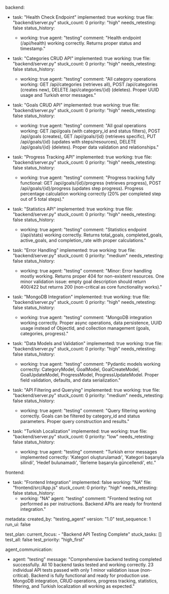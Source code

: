 backend:
  - task: "Health Check Endpoint"
    implemented: true
    working: true
    file: "backend/server.py"
    stuck_count: 0
    priority: "high"
    needs_retesting: false
    status_history:
      - working: true
        agent: "testing"
        comment: "Health endpoint (/api/health) working correctly. Returns proper status and timestamp."

  - task: "Categories CRUD API"
    implemented: true
    working: true
    file: "backend/server.py"
    stuck_count: 0
    priority: "high"
    needs_retesting: false
    status_history:
      - working: true
        agent: "testing"
        comment: "All category operations working: GET /api/categories (retrieves all), POST /api/categories (creates new), DELETE /api/categories/{id} (deletes). Proper UUID usage and Turkish error messages."

  - task: "Goals CRUD API"
    implemented: true
    working: true
    file: "backend/server.py"
    stuck_count: 0
    priority: "high"
    needs_retesting: false
    status_history:
      - working: true
        agent: "testing"
        comment: "All goal operations working: GET /api/goals (with category_id and status filters), POST /api/goals (creates), GET /api/goals/{id} (retrieves specific), PUT /api/goals/{id} (updates with steps/resources), DELETE /api/goals/{id} (deletes). Proper data validation and relationships."

  - task: "Progress Tracking API"
    implemented: true
    working: true
    file: "backend/server.py"
    stuck_count: 0
    priority: "high"
    needs_retesting: false
    status_history:
      - working: true
        agent: "testing"
        comment: "Progress tracking fully functional: GET /api/goals/{id}/progress (retrieves progress), POST /api/goals/{id}/progress (updates step progress). Progress percentage calculation working correctly (20% per completed step out of 5 total steps)."

  - task: "Statistics API"
    implemented: true
    working: true
    file: "backend/server.py"
    stuck_count: 0
    priority: "high"
    needs_retesting: false
    status_history:
      - working: true
        agent: "testing"
        comment: "Statistics endpoint (/api/stats) working correctly. Returns total_goals, completed_goals, active_goals, and completion_rate with proper calculations."

  - task: "Error Handling"
    implemented: true
    working: true
    file: "backend/server.py"
    stuck_count: 0
    priority: "medium"
    needs_retesting: false
    status_history:
      - working: true
        agent: "testing"
        comment: "Minor: Error handling mostly working. Returns proper 404 for non-existent resources. One minor validation issue: empty goal description should return 400/422 but returns 200 (non-critical as core functionality works)."

  - task: "MongoDB Integration"
    implemented: true
    working: true
    file: "backend/server.py"
    stuck_count: 0
    priority: "high"
    needs_retesting: false
    status_history:
      - working: true
        agent: "testing"
        comment: "MongoDB integration working correctly. Proper async operations, data persistence, UUID usage instead of ObjectId, and collection management (goals, categories, progress)."

  - task: "Data Models and Validation"
    implemented: true
    working: true
    file: "backend/server.py"
    stuck_count: 0
    priority: "high"
    needs_retesting: false
    status_history:
      - working: true
        agent: "testing"
        comment: "Pydantic models working correctly: CategoryModel, GoalModel, GoalCreateModel, GoalUpdateModel, ProgressModel, ProgressUpdateModel. Proper field validation, defaults, and data serialization."

  - task: "API Filtering and Querying"
    implemented: true
    working: true
    file: "backend/server.py"
    stuck_count: 0
    priority: "medium"
    needs_retesting: false
    status_history:
      - working: true
        agent: "testing"
        comment: "Query filtering working correctly. Goals can be filtered by category_id and status parameters. Proper query construction and results."

  - task: "Turkish Localization"
    implemented: true
    working: true
    file: "backend/server.py"
    stuck_count: 0
    priority: "low"
    needs_retesting: false
    status_history:
      - working: true
        agent: "testing"
        comment: "Turkish error messages implemented correctly: 'Kategori oluşturulamadı', 'Kategori başarıyla silindi', 'Hedef bulunamadı', 'İlerleme başarıyla güncellendi', etc."

frontend:
  - task: "Frontend Integration"
    implemented: false
    working: "NA"
    file: "frontend/src/App.js"
    stuck_count: 0
    priority: "high"
    needs_retesting: false
    status_history:
      - working: "NA"
        agent: "testing"
        comment: "Frontend testing not performed as per instructions. Backend APIs are ready for frontend integration."

metadata:
  created_by: "testing_agent"
  version: "1.0"
  test_sequence: 1
  run_ui: false

test_plan:
  current_focus:
    - "Backend API Testing Complete"
  stuck_tasks: []
  test_all: false
  test_priority: "high_first"

agent_communication:
  - agent: "testing"
    message: "Comprehensive backend testing completed successfully. All 10 backend tasks tested and working correctly. 23 individual API tests passed with only 1 minor validation issue (non-critical). Backend is fully functional and ready for production use. MongoDB integration, CRUD operations, progress tracking, statistics, filtering, and Turkish localization all working as expected."